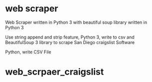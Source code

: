 # web scraper
Web Scraper written in Python 3 with beautiful soup library written in Python 3

Use string append and strip feature, Python 3, write to csv and BeautifulSoup 3 library to scrape San Diego craigslist Software<p>


Python, write CSV File<p>
# web_scrpaer_craigslist
